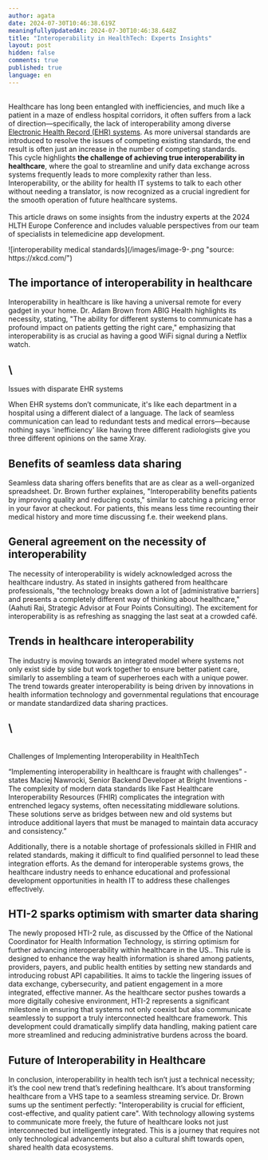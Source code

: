 ```yaml
---
author: agata
date: 2024-07-30T10:46:38.619Z
meaningfullyUpdatedAt: 2024-07-30T10:46:38.648Z
title: "Interoperability in HealthTech: Experts Insights"
layout: post
hidden: false
comments: true
published: true
language: en
---
```

\
Healthcare has long been entangled with inefficiencies, and much like a patient in a maze of endless hospital corridors, it often suffers from a lack of direction—specifically, the lack of interoperability among diverse [Electronic Health Record (EHR) systems](https://en.wikipedia.org/wiki/Electronic_health_record#Terminology). As more universal standards are introduced to resolve the issues of competing existing standards, the end result is often just an increase in the number of competing standards. \
This cycle highlights **the challenge of achieving true interoperability in healthcare**, where the goal to streamline and unify data exchange across systems frequently leads to more complexity rather than less. Interoperability, or the ability for health IT systems to talk to each other without needing a translator, is now recognized as a crucial ingredient for the smooth operation of future healthcare systems.\
\
This article draws on some insights from the industry experts at the 2024 HLTH Europe Conference and includes valuable perspectives from our team of specialists in telemedicine app development.

<div className="image">![interoperability medical standards](/images/image-9-.png "source: https://xkcd.com/")</div>

## The importance of interoperability in healthcare

Interoperability in healthcare is like having a universal remote for every gadget in your home. Dr. Adam Brown from ABIG Health highlights its necessity, stating, "The ability for different systems to communicate has a profound impact on patients getting the right care," emphasizing that interoperability is as crucial as having a good WiFi signal during a Netflix watch.

## \

Issues with disparate EHR systems

When EHR systems don’t communicate, it's like each department in a hospital using a different dialect of a language. The lack of seamless communication can lead to redundant tests and medical errors—because nothing says 'inefficiency' like having three different radiologists give you three different opinions on the same Xray.

## Benefits of seamless data sharing

Seamless data sharing offers benefits that are as clear as a well-organized spreadsheet. Dr. Brown further explaines, "Interoperability benefits patients by improving quality and reducing costs," similar to catching a pricing error in your favor at checkout​. For patients, this means less time recounting their medical history and more time discussing f.e. their weekend plans.

## General agreement on the necessity of interoperability

The necessity of interoperability is widely acknowledged across the healthcare industry. As stated in insights gathered from healthcare professionals, "the technology breaks down a lot of \[administrative barriers] and presents a completely different way of thinking about healthcare,"(Aahuti Rai, Strategic Advisor at Four Points Consulting). The excitement for interoperability is as refreshing as snagging the last seat at a crowded café.

## Trends in healthcare interoperability

The industry is moving towards an integrated model where systems not only exist side by side but work together to ensure better patient care, similarly to assembling a team of superheroes each with a unique power. The trend towards greater interoperability is being driven by innovations in health information technology and governmental regulations that encourage or mandate standardized data sharing practices.

## \

\
Challenges of Implementing Interoperability in HealthTech

“Implementing interoperability in healthcare is fraught with challenges” - states Maciej Nawrocki, Senior Backend Developer at Bright Inventions - The complexity of modern data standards like Fast Healthcare Interoperability Resources (FHIR) complicates the integration with entrenched legacy systems, often necessitating middleware solutions. These solutions serve as bridges between new and old systems but introduce additional layers that must be managed to maintain data accuracy and consistency.”

Additionally, there is a notable shortage of professionals skilled in FHIR and related standards, making it difficult to find qualified personnel to lead these integration efforts. As the demand for interoperable systems grows, the healthcare industry needs to enhance educational and professional development opportunities in health IT to address these challenges effectively.

## HTI-2 sparks optimism with smarter data sharing

The newly proposed HTI-2 rule, as discussed by the Office of the National Coordinator for Health Information Technology, is stirring optimism for further advancing interoperability within healthcare in the US.. This rule is designed to enhance the way health information is shared among patients, providers, payers, and public health entities by setting new standards and introducing robust API capabilities. It aims to tackle the lingering issues of data exchange, cybersecurity, and patient engagement in a more integrated, effective manner. As the healthcare sector pushes towards a more digitally cohesive environment, HTI-2 represents a significant milestone in ensuring that systems not only coexist but also communicate seamlessly to support a truly interconnected healthcare framework. This development could dramatically simplify data handling, making patient care more streamlined and reducing administrative burdens across the board.

## Future of Interoperability in Healthcare

In conclusion, interoperability in health tech isn’t just a technical necessity; it’s the cool new trend that’s redefining healthcare. It’s about transforming healthcare from a VHS tape to a seamless streaming service. Dr. Brown sums up the sentiment perfectly: "Interoperability is crucial for efficient, cost-effective, and quality patient care"​. With technology allowing systems to communicate more freely, the future of healthcare looks not just interconnected but intelligently integrated. This is a journey that requires not only technological advancements but also a cultural shift towards open, shared health data ecosystems.